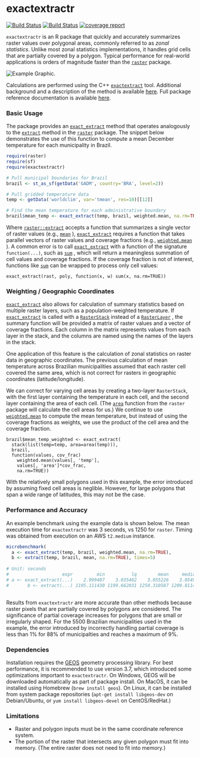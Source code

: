 # exactextractr

[![Build Status](https://gitlab.com/isciences/exactextractr/badges/master/build.svg)](https://gitlab.com/isciences/exactextractr/pipelines)
[![Build Status](https://ci.appveyor.com/api/projects/status/aixqdcq7e065eb2h/branch/master?svg=true)](https://ci.appveyor.com/project/dbaston1/exactextractr/branch/master)
[![coverage report](https://gitlab.com/isciences/exactextractr/badges/master/coverage.svg)](https://isciences.gitlab.io/exactextractr/coverage.html)

`exactextractr` is an R package that quickly and accurately summarizes raster
values over polygonal areas, commonly referred to as _zonal statistics_. Unlike
most zonal statistics implementations, it handles grid cells that are partially
covered by a polygon. Typical performance for real-world applications is orders
of magnitude faster than the
[`raster`](https://cran.r-project.org/web/packages/raster/index.html) package.

![Example Graphic](https://exactextractr.s3.us-east-2.amazonaws.com/brazil_precip.png).

Calculations are performed using the C++
[`exactextract`](https://github.com/isciences/exactextract) tool. Additional
background and a description of the method is available
[here](https://github.com/isciences/exactextract#background).
Full package reference documentation is available
[here](https://isciences.gitlab.io/exactextractr/reference).

### Basic Usage

The package provides an
[`exact_extract`](https://isciences.gitlab.io/exactextractr/reference/exact_extract.html)
method that operates analogously to the
[`extract`](https://www.rdocumentation.org/packages/raster/topics/extract)
method in the
[`raster`](https://cran.r-project.org/web/packages/raster/index.html) package.
The snippet below demonstrates the use of this function to compute a mean
December temperature for each municipality in Brazil.

```r
require(raster)
require(sf)
require(exactextractr)

# Pull municipal boundaries for Brazil
brazil <- st_as_sf(getData('GADM', country='BRA', level=2))

# Pull gridded temperature data
temp <- getData('worldclim', var='tmean', res=10)[[12]]

# Find the mean temperature for each administrative boundary
brazil$mean_temp <- exact_extract(temp, brazil, weighted.mean, na.rm=TRUE)
```

Where 
[`raster::extract`](https://www.rdocumentation.org/packages/raster/topics/extract)
accepts a function that summarizes a single vector of raster values (e.g.,
[`mean`](https://www.rdocumentation.org/packages/base/topics/mean)
), 
[`exact_extract`](https://isciences.gitlab.io/exactextractr/reference/exact_extract.html)
requires a function that takes parallel vectors of raster
values and coverage fractions (e.g.,
[`weighted.mean`](https://www.rdocumentation.org/packages/stats/topics/weighted.mean)
). A common error is to call 
[`exact_extract`](https://isciences.gitlab.io/exactextractr/reference/exact_extract.html)
with a function of the signature
`function(...)`, such as
[`sum`](https://www.rdocumentation.org/packages/base/topics/sum)
, which will return a meaningless summation of cell values and coverage
fractions. If the coverage fraction is not of interest, functions like 
[`sum`](https://www.rdocumentation.org/packages/base/topics/sum)
can be wrapped to process only cell values:

```
exact_extract(rast, poly, function(x, w) sum(x, na.rm=TRUE))
```

### Weighting / Geographic Coordinates

[`exact_extract`](https://isciences.gitlab.io/exactextractr/reference/exact_extract.html)
also allows for calculation of summary statistics based on
multiple raster layers, such as a population-weighted temperature. If
[`exact_extract`](https://isciences.gitlab.io/exactextractr/reference/exact_extract.html)
is called with a 
[`RasterStack`](https://www.rdocumentation.org/packages/raster/topics/Raster-class)
instead of a 
[`RasterLayer`](https://www.rdocumentation.org/packages/raster/topics/Raster-class)
, the
summary function will be provided a matrix of raster values and a vector of
coverage fractions. Each column in the matrix represents values from each layer
in the stack, and the columns are named using the names of the layers in the stack.

One application of this feature is the calculation of zonal statistics on raster
data in geographic coordinates. The previous calculation of mean temperature
across Brazilian municipalities assumed that each raster cell covered the same
area, which is not correct for rasters in geographic coordinates
(latitude/longitude).

We can correct for varying cell areas by creating a two-layer `RasterStack`,
with the first layer containing the temperature in each cell, and the second
layer containing the area of each cell. (The
[`area`](https://www.rdocumentation.org/packages/raster/topics/area)
function from the `raster` package will calculate the cell areas for us.) We
continue to use 
[`weighted.mean`](https://www.rdocumentation.org/packages/stats/topics/weighted.mean)
to compute the mean temperature, but instead of using the coverage fractions as
weights, we use the product of the cell area and the coverage fraction.

```
brazil$mean_temp_weighted <- exact_extract(
  stack(list(temp=temp, area=area(temp))),
  brazil,
  function(values, cov_frac)
    weighted.mean(values[, 'temp'],
    values[, 'area']*cov_frac,
    na.rm=TRUE))
```

With the relatively small polygons used in this example, the error introduced
by assuming fixed cell areas is neglible. However, for large polygons that 
span a wide range of latitudes, this may not be the case.

### Performance and Accuracy

An example benchmark using the example data is shown below. The mean execution
time for `exactextractr` was 3 seconds, vs 1250 for `raster`. Timing was
obtained from execution on an AWS `t2.medium` instance.

```r
microbenchmark(
  a <- exact_extract(temp, brazil, weighted.mean, na.rm=TRUE),
  b <- extract(temp, brazil, mean, na.rm=TRUE), times=5)
  
# Unit: seconds
#                    expr         min          lq        mean     median          uq        max neval
# a <- exact_extract(...)    2.999407    3.035462    3.055226    3.05491    3.089642    3.09671     5
#       b <- extract(...) 1195.111430 1199.662031 1250.310587 1209.81141 1221.649817 1425.31824     5
  
```
Results from `exactextractr` are more accurate than other methods because raster
pixels that are partially covered by polygons are considered. The significance
of partial coverage increases for polygons that are small or irregularly shaped.
For the 5500 Brazilian municipalities used in the example, the error introduced
by incorrectly handling partial coverage is less than 1% for 88% of
municipalties and reaches a maximum of 9%.

### Dependencies

Installation requires the [GEOS](https://geos.osgeo.org/) geometry processing
library. For best performance, it is recommended to use version 3.7, which
introduced some optimizations important to `exactextractr`. On Windows, GEOS
will be downloaded automatically as part of package install. On MacOS, it can be
installed using Homebrew (`brew install geos`). On Linux, it can be installed
from system package repositories (`apt-get install libgeos-dev` on
Debian/Ubuntu, or `yum install libgeos-devel` on CentOS/RedHat.)

### Limitations

 * Raster and polygon inputs must be in the same coordinate reference system.
 * The portion of the raster that intersects any given polygon must fit into 
   memory. (The entire raster does not need to fit into memory.)

